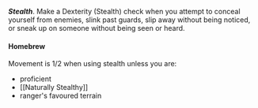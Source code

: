 ***Stealth***. Make a Dexterity (Stealth) check when you attempt to conceal yourself from enemies, slink past guards, slip away without being noticed, or sneak up on someone without being seen or heard.

#### Homebrew
Movement is 1/2 when using stealth unless you are:
- proficient
- [[Naturally Stealthy]] 
- ranger's favoured terrain